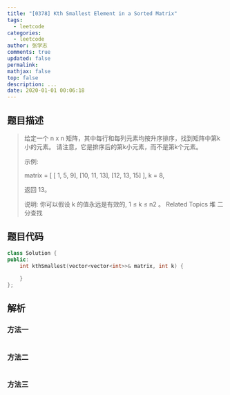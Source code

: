 ```yaml
---
title: "[0378] Kth Smallest Element in a Sorted Matrix"
tags:
  - leetcode
categories:
  - leetcode
author: 张学志
comments: true
updated: false
permalink:
mathjax: false
top: false
description: ...
date: 2020-01-01 00:06:18
---
```


## 题目描述

> 给定一个 n x n 矩阵，其中每行和每列元素均按升序排序，找到矩阵中第k小的元素。 
> 请注意，它是排序后的第k小元素，而不是第k个元素。 
> 
> 示例: 
> 
> 
> matrix = [
> [ 1,  5,  9],
> [10, 11, 13],
> [12, 13, 15]
> ],
> k = 8,
> 
> 返回 13。
> 
> 
> 说明: 
> 你可以假设 k 的值永远是有效的, 1 ≤ k ≤ n2 。 
> Related Topics 堆 二分查找

## 题目代码

```cpp
class Solution {
public:
    int kthSmallest(vector<vector<int>>& matrix, int k) {
        
    }
};
```

## 解析

### 方法一

```cpp

```

### 方法二

```cpp

```

### 方法三

```cpp

```

